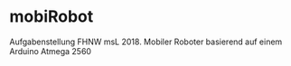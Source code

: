 # mobiRobot
Aufgabenstellung FHNW msL 2018. Mobiler Roboter basierend auf einem Arduino Atmega 2560
